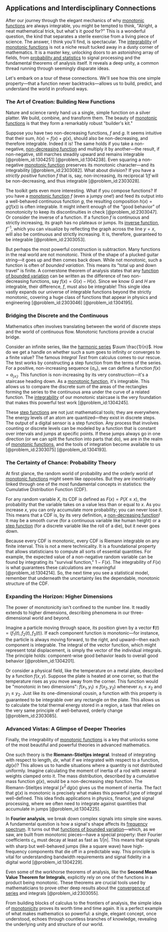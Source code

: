 ## Applications and Interdisciplinary Connections

After our journey through the elegant mechanics of why [monotonic functions](@article_id:144621) are always integrable, you might be tempted to think, "Alright, a neat mathematical trick, but what's it *good* for?" This is a wonderful question, the kind that separates a sterile exercise from a living piece of science. The answer, I think you'll find, is spectacular. The [integrability](@article_id:141921) of [monotonic functions](@article_id:144621) is not a niche result tucked away in a dusty corner of mathematics. It is a master key, unlocking doors to an astonishing array of fields, from [probability and statistics](@article_id:633884) to signal processing and the fundamental theorems of analysis itself. It reveals a deep unity, a common thread running through seemingly disparate ideas.

Let's embark on a tour of these connections. We'll see how this one simple property—that a function never backtracks—allows us to build, predict, and understand the world in profound ways.

### The Art of Creation: Building New Functions

Nature and science rarely hand us a single, simple function on a silver platter. We build, combine, and transform them. The beauty of [monotonic functions](@article_id:144621) is that they form a remarkably robust "builder's kit."

Suppose you have two non-decreasing functions, $f$ and $g$. It seems intuitive that their sum, $h(x) = f(x) + g(x)$, should also be non-decreasing, and therefore integrable. Indeed it is! The same holds if you take a non-negative, [non-decreasing function](@article_id:202026) and multiply it by another—the result, if non-negative, still marches steadily upward and remains integrable [@problem_id:1304251] [@problem_id:1304238]. Even squaring a non-negative [monotonic function](@article_id:140321) preserves its monotonic character—and its integrability [@problem_id:2303082]. What about division? If you have a *strictly positive* function $f$ that is, say, non-increasing, its reciprocal $1/f$ will be non-decreasing, and thus integrable [@problem_id:2303028].

The toolkit gets even more interesting. What if you compose functions? If you have a [monotonic function](@article_id:140321) $f$ (even a jumpy one!) and feed its output into a well-behaved continuous function $g$, the resulting composition $h(x) = g(f(x))$ is often integrable. It might inherit enough of the "good behavior" of monotonicity to keep its discontinuities in check [@problem_id:2303047]. Or consider the inverse of a function. If a function $f$ is continuous and strictly increasing, its graph has no plateaus or jumps. Its [inverse function](@article_id:151922), $f^{-1}$, which you can visualize by reflecting the graph across the line $y=x$, will also be continuous and strictly increasing. It is, therefore, guaranteed to be integrable [@problem_id:2303053].

But perhaps the most powerful construction is subtraction. Many functions in the real world are not monotonic. Think of the shape of a plucked guitar string—it goes up and then comes back down. While not monotonic, such a function is often of *bounded variation*. This means its "total up and down travel" is finite. A cornerstone theorem of analysis states that any [function of bounded variation](@article_id:161240) can be written as the difference of two non-decreasing functions, say $f(x) = G(x) - H(x)$. Since we know $G$ and $H$ are integrable, their difference, $f$, must also be integrable! This single idea vastly expands our universe of integrable functions beyond the strictly monotonic, covering a huge class of functions that appear in physics and engineering [@problem_id:2303046] [@problem_id:1304195].

### Bridging the Discrete and the Continuous

Mathematics often involves translating between the world of discrete steps and the world of continuous flow. Monotonic functions provide a crucial bridge.

Consider an infinite series, like the [harmonic series](@article_id:147293) $\sum \frac{1}{n}$. How do we get a handle on whether such a sum goes to infinity or converges to a finite value? The famous *Integral Test* from calculus comes to our rescue. The test works by constructing a step function from the terms of the series. For a positive, non-increasing sequence $\{a_n\}$, we can define a function $f(x) = a_{\lfloor x \rfloor}$. This function is non-increasing by its very construction—it's a staircase heading down. As a [monotonic function](@article_id:140321), it's integrable. This allows us to compare the discrete sum of the areas of the rectangles forming the series to the continuous area under the curve of a related function. The [integrability](@article_id:141921) of our monotonic staircase is the very foundation that makes this powerful test work [@problem_id:1304245].

These [step functions](@article_id:158698) are not just mathematical tools; they are everywhere. The energy levels of an atom are quantized—they exist in discrete steps. The output of a digital sensor is a step function. Any process that involves counting or discrete levels can be modeled by a function that is constant over intervals and jumps at specific points. If these jumps always go in one direction (or we can split the function into parts that do), we are in the realm of [monotonic functions](@article_id:144621), and the tools of integration become available to us [@problem_id:2303075] [@problem_id:1304193].

### The Certainty of Chance: Probability Theory

At first glance, the random world of probability and the orderly world of [monotonic functions](@article_id:144621) might seem like opposites. But they are inextricably linked through one of the most fundamental concepts in statistics: the Cumulative Distribution Function (CDF).

For any random variable $X$, its CDF is defined as $F(x) = P(X \le x)$, the probability that the variable takes on a value less than or equal to $x$. As you increase $x$, you can only accumulate more probability; you can never lose it. This means that a CDF is, by its very definition, a [non-decreasing function](@article_id:202026)! It may be a smooth curve (for a continuous variable like human height) or a [step function](@article_id:158430) (for a discrete variable like the roll of a die), but it never goes down.

Because every CDF is monotonic, every CDF is Riemann integrable on any finite interval. This is not a mere technicality. It is a foundational property that allows statisticians to compute all sorts of essential quantities. For example, the expected value of a non-negative random variable can be found by integrating its "survival function," $1 - F(x)$. The integrability of $F(x)$ is what guarantees these calculations are meaningful [@problem_id:1304214]. So, the next time you see a statistical model, remember that underneath the uncertainty lies the dependable, monotonic structure of the CDF.

### Expanding the Horizon: Higher Dimensions

The power of monotonicity isn't confined to the number line. It readily extends to higher dimensions, describing phenomena in our three-dimensional world and beyond.

Imagine a particle moving through space, its position given by a vector $\mathbf{f}(t) = (f_1(t), f_2(t), f_3(t))$. If each component function is monotonic—for instance, the particle is always moving forward, to the right, and upward—then each component is integrable. The integral of the vector function, which might represent total displacement, is simply the vector of the individual integrals. The principle holds: component-wise good behavior leads to overall good behavior [@problem_id:1304201].

Or consider a physical field, like the temperature on a metal plate, described by a function $f(x, y)$. Suppose the plate is heated at one corner, so that the temperature rises as you move away from the corner. This function would be "monotonic in two dimensions": $f(x_1, y_1) \le f(x_2, y_2)$ whenever $x_1 \le x_2$ and $y_1 \le y_2$. Just like its one-dimensional cousin, a function with this property is guaranteed to be integrable over any rectangle on the plate. This allows us to calculate the total thermal energy stored in a region, a task that relies on the very same principle of well-behaved, orderly change [@problem_id:2303085].

### Advanced Vistas: A Glimpse of Deeper Theories

Finally, the integrability of [monotonic functions](@article_id:144621) is a key that unlocks some of the most beautiful and powerful theories in advanced mathematics.

One such theory is the **Riemann-Stieltjes integral**. Instead of integrating with respect to length, $dx$, what if we integrated with respect to a function, $dg(x)$? This allows us to handle situations where a quantity is not distributed uniformly. Imagine calculating the moment of inertia of a rod with several weights clamped onto it. The mass distribution, described by a cumulative mass function $g(x)$, would be a non-decreasing step function. The Riemann-Stieltjes integral $\int x^2 \, dg(x)$ gives us the moment of inertia. The fact that $g(x)$ is monotonic is precisely what makes this powerful type of integral well-defined. This idea finds applications in physics, finance, and signal processing, where we often need to integrate against quantities that accumulate in jumps [@problem_id:1304225].

In **Fourier analysis**, we break down complex signals into simple sine waves. A fundamental question is how a signal's shape affects its [frequency spectrum](@article_id:276330). It turns out that [functions of bounded variation](@article_id:144097)—which, as we saw, are built from monotonic pieces—have a special property: their Fourier coefficients $c_n$ must decay at least as fast as $1/|n|$. This means that signals with sharp but well-behaved jumps (like a square wave) have high-frequency components that die off in a predictable way. This principle is vital for understanding bandwidth requirements and signal fidelity in a digital world [@problem_id:1304229].

Even some of the workhorse theorems of analysis, like the **Second Mean Value Theorem for Integrals**, explicitly rely on one of the functions in a product being monotonic. These theorems are crucial tools used by mathematicians to prove other deep results about the [convergence of series](@article_id:136274) and integrals [@problem_id:2303055].

From building blocks of calculus to the frontiers of analysis, the simple idea of [monotonicity](@article_id:143266) proves its worth time and time again. It is a perfect example of what makes mathematics so powerful: a single, elegant concept, once understood, echoes through countless branches of knowledge, revealing the underlying unity and structure of our world.